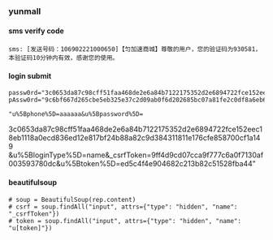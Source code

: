 
### yunmall

#### sms verify code

    sms: [发送号码：106902221000650]【匀加速商城】尊敬的用户，您的验证码为930581，本验证码10分钟内有效，感谢您的使用。

#### login submit
    passw0rd="3c0653da87c98cff51faa468de2e6a84b7122175352d2e6894722fce152eec18eb1118a0ecd836ed12e817bf24b88a82c9d384311811e176cfe858700cf1a149"
    pAssw0rd="9c6bf667d265cbe5eb325e37c2d09ab0f6d202685bc07a81fe2c0df8a6eb69bac514a9ea701dad635ff52476304e600a7672558b4b1693b11b1c2b9ef0cd54a8"

    "u%5Bphone%5D=aaaaaa&u%5Bpassword%5D=
3c0653da87c98cff51faa468de2e6a84b7122175352d2e6894722fce152eec18eb1118a0ecd836ed12e817bf24b88a82c9d384311811e176cfe858700cf1a149
&u%5BloginType%5D=name&_csrfToken=9ff4d9cd07cca9f777c6a0f7130af003593780dc&u%5Btoken%5D=ed5c4f4e904682c213b82c51528fba44"

#### beautifulsoup

    # soup = BeautifulSoup(rep.content)
    # csrf = soup.findAll("input", attrs={"type": "hidden", "name": "_csrfToken"})
    # token = soup.findAll("input", attrs={"type": "hidden", "name": "u[token]"})

